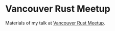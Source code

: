 # Vancouver Rust Meetup

Materials of my talk at [Vancouver Rust Meetup](https://www.meetup.com/Vancouver-Rust/).
